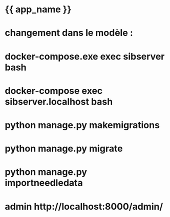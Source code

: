 # {{ app_name }}



# changement dans le modèle :

# docker-compose.exe exec sibserver bash
# docker-compose  exec sibserver.localhost bash
#  python manage.py makemigrations
#  python manage.py migrate
# python manage.py importneedledata


# admin http://localhost:8000/admin/
